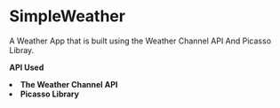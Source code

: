 # SimpleWeather
A Weather App that is built using the Weather Channel API And Picasso Libray.

<b>API Used <b/>
<li>The Weather Channel API
<li>Picasso Library

